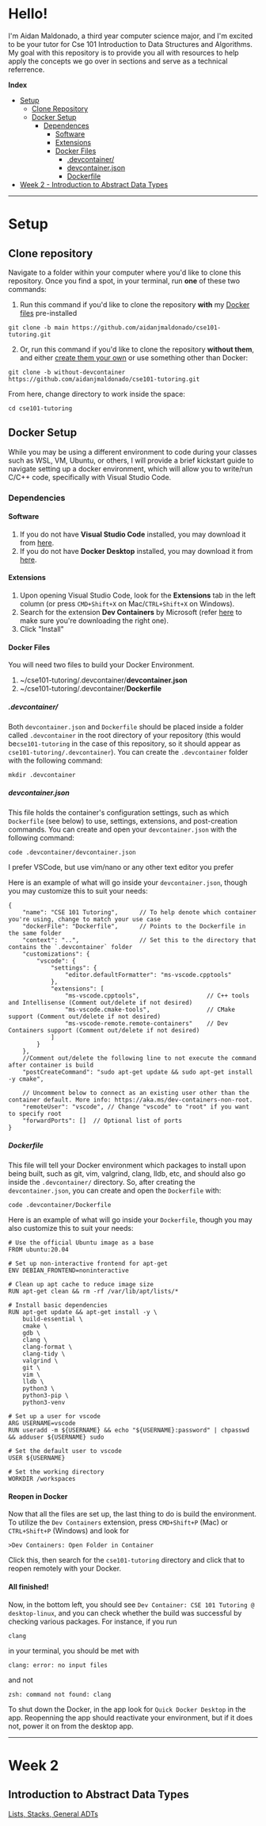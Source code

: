 # Hello!

I'm Aidan Maldonado, a third year computer science major, and I'm excited to be your tutor for Cse 101 Introduction to Data Structures and Algorithms.
My goal with this repository is to provide you all with resources to help apply the concepts we go over in sections and serve as a technical referrence.

**Index** 

* [Setup](#setup)
   * [Clone Repository](#clone-repository)
   * [Docker Setup](#docker-setup)
       * [Dependences](#dependencies)
           * [Software](#software)
           * [Extensions](#extensions)
           * [Docker Files](#docker-files)
               * [.devcontainer/](#devcontainer)
               * [devcontainer.json](#devcontainerjson)
               * [Dockerfile](#dockerfile)
* [Week 2 - Introduction to Abstract Data Types](#week-2)

---
# Setup
## Clone repository
Navigate to a folder within your computer where you'd like to clone this repository. Once you find a spot, in your terminal, run **one** of these two commands:

1. Run this command if you'd like to clone the repository **with** my [Docker files](#docker-packages) pre-installed
```
git clone -b main https://github.com/aidanjmaldonado/cse101-tutoring.git
```
2. Or, run this command if you'd like to clone the repository **without them**, and either [create them your own](#docker-files) or use something other than Docker:
```
git clone -b without-devcontainer https://github.com/aidanjmaldonado/cse101-tutoring.git
```
From here, change directory to work inside the space:
```
cd cse101-tutoring
```

## Docker Setup
While you may be using a different environment to code during your classes such as WSL, VM, Ubuntu, or others, I will provide a brief kickstart guide to navigate setting up a docker environment, which will allow you to write/run C/C++ code, specifically with Visual Studio Code.

### Dependencies
#### Software
1. If you do not have **Visual Studio Code** installed, you may download it from [here](https://code.visualstudio.com/download).
2. If you do not have **Docker Desktop** installed, you may download it from [here](https://www.docker.com/products/docker-desktop/).

#### Extensions
1. Upon opening Visual Studio Code, look for the **Extensions** tab in the left column (or press ```CMD+Shift+X``` on Mac/```CTRL+Shift+X``` on Windows).
2. Search for the extension **Dev Containers** by Microsoft (refer [here](https://marketplace.visualstudio.com/items?itemName=ms-vscode-remote.remote-containers) to make sure you're downloading the right one).
3. Click "Install"

#### Docker Files
You will need two files to build your Docker Environment.
1. ~/cse101-tutoring/.devcontainer/**devcontainer.json**
2. ~/cse101-tutoring/.devcontainer/**Dockerfile**

##### .devcontainer/
Both ```devcontainer.json``` and ```Dockerfile``` should be placed inside a folder called ```.devcontainer``` in the root directory of your repository (this would be```cse101-tutoring``` in the case of this repository, so it should appear as ```cse101-tutoring/.devcontainer```). You can create the ```.devcontainer``` folder with the following command:
```
mkdir .devcontainer
```
##### devcontainer.json
This file holds the container's configuration settings, such as which ```Dockerfile``` (see below) to use, settings, extensions, and post-creation commands. You can create and open your ```devcontainer.json``` with the following command:
```
code .devcontainer/devcontainer.json
```
I prefer VSCode, but use vim/nano or any other text editor you prefer 

Here is an example of what will go inside your ```devcontainer.json```, though you may customize this to suit your needs:
```
{
    "name": "CSE 101 Tutoring",      // To help denote which container you're using, change to match your use case
    "dockerFile": "Dockerfile",      // Points to the Dockerfile in the same folder
    "context": "..",                 // Set this to the directory that contains the `.devcontainer` folder
    "customizations": {
        "vscode": {
            "settings": {
                "editor.defaultFormatter": "ms-vscode.cpptools"
            },
            "extensions": [
                "ms-vscode.cpptools",                   // C++ tools and Intellisense (Comment out/delete if not desired)
                "ms-vscode.cmake-tools",                // CMake support (Comment out/delete if not desired)
                "ms-vscode-remote.remote-containers"    // Dev Containers support (Comment out/delete if not desired)
            ]
        }
    },
    //Comment out/delete the following line to not execute the command after container is build
    "postCreateCommand": "sudo apt-get update && sudo apt-get install -y cmake",

    // Uncomment below to connect as an existing user other than the container default. More info: https://aka.ms/dev-containers-non-root.
    "remoteUser": "vscode", // Change "vscode" to "root" if you want to specify root
    "forwardPorts": []  // Optional list of ports 
}
```


##### Dockerfile
This file will tell your Docker environment which packages to install upon being built, such as git, vim, valgrind, clang, lldb, etc, and should also go inside the ```.devcontainer/``` directory. So, after creating the ```devcontainer.json```, you can create and open the ```Dockerfile``` with:
```
code .devcontainer/Dockerfile
```
Here is an example of what will go inside your ```Dockerfile```, though you may also customize this to suit your needs:
```
# Use the official Ubuntu image as a base
FROM ubuntu:20.04

# Set up non-interactive frontend for apt-get
ENV DEBIAN_FRONTEND=noninteractive

# Clean up apt cache to reduce image size
RUN apt-get clean && rm -rf /var/lib/apt/lists/*

# Install basic dependencies
RUN apt-get update && apt-get install -y \
    build-essential \
    cmake \
    gdb \
    clang \
    clang-format \
    clang-tidy \
    valgrind \
    git \
    vim \
    lldb \
    python3 \
    python3-pip \
    python3-venv

# Set up a user for vscode
ARG USERNAME=vscode
RUN useradd -m ${USERNAME} && echo "${USERNAME}:password" | chpasswd && adduser ${USERNAME} sudo

# Set the default user to vscode
USER ${USERNAME}

# Set the working directory
WORKDIR /workspaces
```

#### Reopen in Docker
Now that all the files are set up, the last thing to do is build the environment. To utilize the ```Dev Containers``` extension, press ```CMD+Shift+P``` (Mac) or ```CTRL+Shift+P``` (Windows) and look for
```
>Dev Containers: Open Folder in Container
```
Click this, then search for the ```cse101-tutoring``` directory and click that to reopen remotely with your Docker.

#### All finished!
Now, in the bottom left, you should see ```Dev Container: CSE 101 Tutoring @ desktop-linux```, and you can check whether the build was successful by checking various packages.
For instance, if you run
```
clang
```
in your terminal, you should be met with
```
clang: error: no input files
```
and not
```
zsh: command not found: clang
```
To shut down the Docker, in the app look for ```Quick Docker Desktop``` in the app. Reopenning the app should reactivate your environment, but if it does not, power it on from the desktop app.

---

# Week 2
## Introduction to Abstract Data Types
[Lists, Stacks, General ADTs](https://github.com/aidanjmaldonado/cse101-tutoring/tree/main/week-2)
